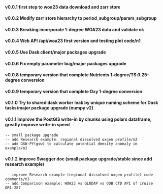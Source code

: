 #### v0.0.1 first step to woa23 data download and zarr store
#### v0.0.2 Modify zarr store hierarchy to period_subgroup/param_subgroup
#### v0.0.3 Breaking incorporate 1-degree WOA23 data and validate ok
#### v0.0.4 Web API /api/woa23 first version and testing plot code/n1
#### v0.0.5 Use Dask client/major packages upgrade
#### v0.0.6 Fix empty parameter bug/major packages upgrade
#### v0.0.8 temporary version that complete Nutrients 1-degree/TS 0.25-degree conversion
#### v0.0.9 temporary version that complete Oxy 1-degree conversion
#### v0.1.0 Try to shared dask worker leak by unique naming scheme for Dask tasks/major package upgrade (numpy v2)
#### v0.1.1 Improve the PostGIS write-in by chunks using polars dataframe, greatly improve write-in speed

    -- small package upgrade
    -- add Research example: regional dissolved oxgen profile/n2
    -- add GSW-PY(gsw) to calculate potential density anomaly in example/n2

#### v0.1.2 improve Swagger doc (small package upgrade/stable since add research example)

    -- improve Research example (regional dissolved oxgen profile) code comments/n3
    -- add Comparison example: WOA23 vs GLODAP vs ODB CTD API of cruise OR1-287
